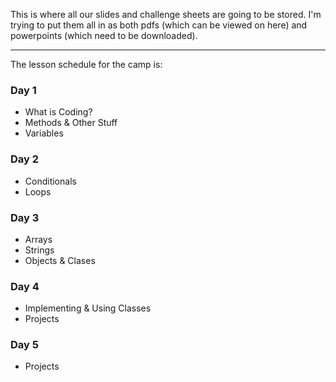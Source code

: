 This is where all our slides and challenge sheets are going to be stored.
I'm trying to put them all in as both pdfs (which can be viewed on here) and powerpoints (which need to be downloaded).

------------------

The lesson schedule for the camp is:

### Day 1
- What is Coding?
- Methods & Other Stuff
- Variables

### Day 2
- Conditionals
- Loops

### Day 3
- Arrays
- Strings
- Objects & Clases

### Day 4
- Implementing & Using Classes
- Projects

### Day 5
- Projects
